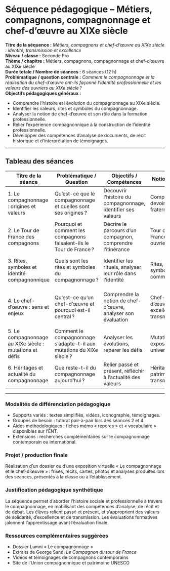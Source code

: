 # Séquence pédagogique – Métiers, compagnons, compagnonnage et chef-d’œuvre au XIXe siècle

**Titre de la séquence :** _Métiers, compagnons et chef-d’œuvre au XIXe siècle : identité, transmission et excellence_  
**Niveau / classe :** Seconde Pro  
**Thème / chapitre :** Métiers, compagnons, compagnonnage et chef-d’œuvre au XIXe siècle  
**Durée totale / Nombre de séances :** 6 séances (12 h)  
**Problématique / question centrale :** _Comment le compagnonnage et la réalisation du chef-d’œuvre ont-ils façonné l’identité professionnelle et les valeurs des ouvriers au XIXe siècle ?_  
**Objectifs pédagogiques généraux :**

- Comprendre l’histoire et l’évolution du compagnonnage au XIXe siècle.
- Identifier les valeurs, rites et symboles du compagnonnage.
- Analyser la notion de chef-d’œuvre et son rôle dans la formation professionnelle.
- Relier l’expérience compagnonnique à la construction de l’identité professionnelle.
- Développer des compétences d’analyse de documents, de récit historique et d’interprétation de témoignages.

---

## Tableau des séances

| Titre de la séance                                      | Problématique / Question                                              | Objectifs / Compétences                                       | Notions clé                            | Activité(s) élève(s)                                            | Support(s) / Document(s)                      | Justification / Évaluation               |
| ------------------------------------------------------- | --------------------------------------------------------------------- | ------------------------------------------------------------- | -------------------------------------- | --------------------------------------------------------------- | --------------------------------------------- | ---------------------------------------- |
| 1. Le compagnonnage : origines et valeurs               | Qu’est-ce que le compagnonnage et quelles sont ses origines ?         | Découvrir l’histoire du compagnonnage, identifier ses valeurs | Compagnon, devoirs, fraternité         | Lecture de textes fondateurs, carte mentale des valeurs         | Extraits historiques, témoignages             | Diagnostic initial (carte mentale)       |
| 2. Le Tour de France des compagnons                     | Pourquoi et comment les compagnons faisaient-ils le Tour de France ?  | Décrire le parcours d’un compagnon, comprendre l’itinérance   | Tour de France, livret ouvrier         | Analyse de témoignages, réalisation d’une carte du parcours     | Mémoires de compagnons, carte de France       | QCM et restitution orale                 |
| 3. Rites, symboles et identité compagnonnique           | Quels sont les rites et symboles du compagnonnage ?                   | Identifier les rituels, analyser leur rôle dans l’identité    | Rites, symboles, communauté            | Étude de cas : cérémonie de réception, analyse de symboles      | Vidéos, iconographie, extraits de récits      | Retour oral formatif, grille de critères |
| 4. Le chef-d’œuvre : sens et enjeux                     | Qu’est-ce qu’un chef-d’œuvre et pourquoi est-il central ?             | Comprendre la notion de chef-d’œuvre, analyser son évaluation | Chef-d’œuvre, excellence, transmission | Présentation de chefs-d’œuvre, analyse de critères d’évaluation | Photos, vidéos, témoignages                   | Évaluation formative : fiche d’analyse   |
| 5. Le compagnonnage au XIXe siècle : mutations et défis | Comment le compagnonnage s’adapte-t-il aux mutations du XIXe siècle ? | Analyser les évolutions, repérer les défis                    | Mutations, expositions universelles    | Lecture de textes sur les mutations, débat argumenté            | Extraits de George Sand, articles historiques | Synthèse écrite, débat                   |
| 6. Héritages et actualité du compagnonnage              | Que reste-t-il du compagnonnage aujourd’hui ?                         | Relier passé et présent, réfléchir à l’actualité des valeurs  | Héritage, patrimoine, transmission     | Recherche documentaire, exposé oral ou numérique                | Vidéos, sites compagnons, patrimoine UNESCO   | Évaluation sommative : exposé et dossier |

---

### Modalités de différenciation pédagogique

- Supports variés : textes simplifiés, vidéos, iconographie, témoignages.
- Groupes de besoin : tutorat pair-à-pair lors des séances 2 et 4.
- Aides méthodologiques : fiches mémo « repères » et « vocabulaire » disponibles sur l’ENT.
- Extensions : recherches complémentaires sur le compagnonnage contemporain ou international.

### Projet / production finale

Réalisation d’un dossier ou d’une exposition virtuelle « Le compagnonnage et le chef-d’œuvre » : frises, récits, cartes, photos et analyses produites lors des séances, présentés à la classe ou à l’établissement.

### Justification pédagogique synthétique

La séquence permet d’aborder l’histoire sociale et professionnelle à travers le compagnonnage, en mobilisant des compétences d’analyse, de récit et de débat. Les élèves relient passé et présent, et s’approprient des valeurs de solidarité, d’excellence et de transmission. Les évaluations formatives jalonnent l’apprentissage avant l’évaluation finale.

### Ressources complémentaires suggérées

- Dossier Lumni « Le compagnonnage »
- Extraits de George Sand, _Le Compagnon du tour de France_
- Vidéos et témoignages de compagnons contemporains
- Site de l’Union compagnonnique et patrimoine UNESCO
